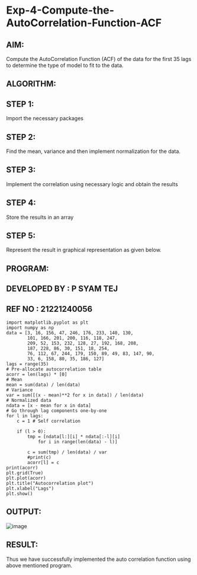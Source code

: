 # Exp-4-Compute-the-AutoCorrelation-Function-ACF
## AIM:
Compute the AutoCorrelation Function (ACF) of the data for the first 35 lags to determine the type of model to fit to the data.
## ALGORITHM:
## STEP 1: 
Import the necessary packages
## STEP 2: 
Find the mean, variance and then implement normalization for the data.
## STEP 3: 
Implement the correlation using necessary logic and obtain the results
## STEP 4: 
Store the results in an array
## STEP 5: 
Represent the result in graphical representation as given below.
## PROGRAM:
## DEVELOPED BY : P SYAM TEJ
## REF NO : 21221240056
```
import matplotlib.pyplot as plt
import numpy as np
data = [3, 16, 156, 47, 246, 176, 233, 140, 130,
        101, 166, 201, 200, 116, 118, 247,
        209, 52, 153, 232, 128, 27, 192, 168, 208,
        187, 228, 86, 30, 151, 18, 254,
        76, 112, 67, 244, 179, 150, 89, 49, 83, 147, 90,
        33, 6, 158, 80, 35, 186, 127]
lags = range(35)
# Pre-allocate autocorrelation table
acorr = len(lags) * [0]
# Mean
mean = sum(data) / len(data)
# Variance
var = sum([(x - mean)**2 for x in data]) / len(data)
# Normalized data
ndata = [x - mean for x in data]
# Go through lag components one-by-one
for l in lags:
    c = 1 # Self correlation

    if (l > 0):
        tmp = [ndata[l:][i] * ndata[:-l][i]
            for i in range(len(data) - l)]

        c = sum(tmp) / len(data) / var
        #print(c)
        acorr[l] = c
print(acorr)
plt.grid(True)
plt.plot(acorr)
plt.title("Autocorrelation plot")
plt.xlabel("Lags")
plt.show()
```
## OUTPUT:
![image](https://github.com/Syam-tej/Exp-4-Compute-the-AutoCorrelation-Function-ACF/assets/93427224/7fa06a95-84ad-406a-b074-52e67a8d5d39)


## RESULT:
Thus we have successfully implemented the auto correlation function using above mentioned program.
